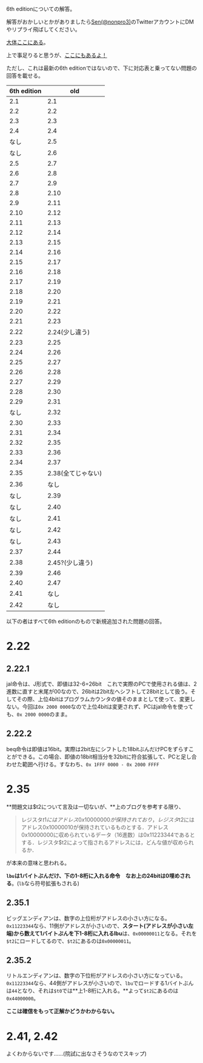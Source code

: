 6th editionについての解答。

解答がおかしいとかがありましたら[Sen(@nonpro3)](https://twitter.com/nonpro3)のTwitterアカウントにDMやリプライ飛ばしてください。

[大体ここにある](https://laysakura.github.io/2020/01/13/Patterson-Hennessy-5th-Excersise02/)。

上で事足りると思うが、[ここにもあるよ！](https://takyshu98.hatenadiary.jp/entry/2016/07/25/234824)

ただし、これは最新の6th editionではないので、下に対応表と乗ってない問題の回答を載せる。

| 6th edition | old                |
| ----------- | ------------------ |
| 2.1         | 2.1                |
| 2.2         | 2.2                |
| 2.3         | 2.3                |
| 2.4         | 2.4                |
| なし        | 2.5                |
| なし        | 2.6                |
| 2.5         | 2.7                |
| 2.6         | 2.8                |
| 2.7         | 2.9                |
| 2.8         | 2.10               |
| 2.9         | 2.11               |
| 2.10        | 2.12               |
| 2.11        | 2.13               |
| 2.12        | 2.14               |
| 2.13        | 2.15               |
| 2.14        | 2.16               |
| 2.15        | 2.17               |
| 2.16        | 2.18               |
| 2.17        | 2.19               |
| 2.18        | 2.20               |
| 2.19        | 2.21               |
| 2.20        | 2.22               |
| 2.21        | 2.23               |
| 2.22        | 2.24(少し違う)     |
| 2.23        | 2.25               |
| 2.24        | 2.26               |
| 2.25        | 2.27               |
| 2.26        | 2.28               |
| 2.27        | 2.29               |
| 2.28        | 2.30               |
| 2.29        | 2.31               |
| なし        | 2.32               |
| 2.30        | 2.33               |
| 2.31        | 2.34               |
| 2.32        | 2.35               |
| 2.33        | 2.36               |
| 2.34        | 2.37               |
| 2.35        | 2.38(全てじゃない) |
| 2.36        | なし               |
| なし        | 2.39               |
| なし        | 2.40               |
| なし        | 2.41               |
| なし        | 2.42               |
| なし        | 2.43               |
| 2.37        | 2.44               |
| 2.38        | 2.45?(少し違う)    |
| 2.39        | 2.46               |
| 2.40        | 2.47               |
| 2.41        | なし               |
| 2.42        | なし               |


以下の者はすべて6th editionのもので新規追加された問題の回答。

# 2.22

## 2.22.1

jal命令は、J形式で、即値は32-6=26bit　これで実際のPCで使用される値は、2進数に直すと末尾が00なので、26bitは2bit左へシフトして28bitとして扱う。そしてその際、上位4bitはプログラムカウンタの値そのままとして使って、変更しない。今回は`0x 2000 0000`なので上位4bitは変更されず、PCはjal命令を使っても、`0x 2000 0000`のまま。

## 2.22.2

beq命令は即値は16bit。実際は2bit左にシフトした18bitぶんだけPCをずらすことができる。この場合、即値の18bit相当分を32bitに符合拡張して、PCと足し合わせた範囲へ行ける。すなわち、`0x 1FFF 0000 - 0x 2000 FFFF`

# 2.35

**問題文は\$t2について言及は一切ないが、**上のブログを参考する限り、

> レジスタ$t1にはアドレス0x10000000が保持されており，レジスタ$t2にはアドレス0x10000010が保持されているものとする．アドレス0x10000000に収められているデータ（16進数）は0x11223344であるとする．レジスタ$t2によって指されるアドレスには，どんな値が収められるか．

が本来の意味と思われる。

**`lbu`は1バイトぶんだけ、下の1-8桁に入れる命令　なお上の24bitは0埋めされる**。(`lb`なら符号拡張もされる)

## 2.35.1

ビッグエンディアンは、数字の上位桁がアドレスの小さい方になる。`0x11223344`なら、11側がアドレスが小さいので、**スタート(アドレスが小さい左端)から数えて1バイトぶんを下1-8桁に入れるlbu**は、`0x00000011`となる。それを`$t2`にロードしてるので、`$t2`にあるのは`0x00000011`。

## 2.35.2

リトルエンディアンは、数字の下位桁がアドレスの小さい方になっている。`0x11223344`なら、44側がアドレスが小さいので、`lbu`でロードする1バイトぶんは`44`となり、それは`$t0`では**上1-8桁に入れる。**よって`$t2`にあるのは`0x44000000`。

**ここは確信をもって正解かどうかわからない。**

# 2.41, 2.42

よくわからないです……(院試に出なさそうなのでスキップ)


